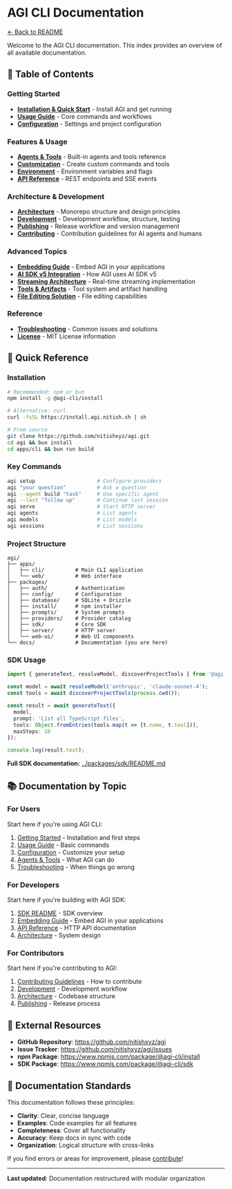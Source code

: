 # AGI CLI Documentation

[← Back to README](../README.md)

Welcome to the AGI CLI documentation. This index provides an overview of all available documentation.

## 📖 Table of Contents

### Getting Started
- **[Installation & Quick Start](getting-started.md)** - Install AGI and get running
- **[Usage Guide](usage.md)** - Core commands and workflows
- **[Configuration](configuration.md)** - Settings and project configuration

### Features & Usage
- **[Agents & Tools](agents-tools.md)** - Built-in agents and tools reference
- **[Customization](customization.md)** - Create custom commands and tools
- **[Environment](environment.md)** - Environment variables and flags
- **[API Reference](api.md)** - REST endpoints and SSE events

### Architecture & Development
- **[Architecture](architecture.md)** - Monorepo structure and design principles
- **[Development](development.md)** - Development workflow, structure, testing
- **[Publishing](publishing.md)** - Release workflow and version management
- **[Contributing](../AGENTS.md)** - Contribution guidelines for AI agents and humans

### Advanced Topics
- **[Embedding Guide](embedding-guide.md)** - Embed AGI in your applications
- **[AI SDK v5 Integration](ai-sdk-v5.md)** - How AGI uses AI SDK v5
- **[Streaming Architecture](streaming-overhaul.md)** - Real-time streaming implementation
- **[Tools & Artifacts](tools-and-artifacts.md)** - Tool system and artifact handling
- **[File Editing Solution](file-editing-solution.md)** - File editing capabilities

### Reference
- **[Troubleshooting](troubleshooting.md)** - Common issues and solutions
- **[License](license.md)** - MIT License information

## 🚀 Quick Reference

### Installation

```bash
# Recommended: npm or bun
npm install -g @agi-cli/install

# Alternative: curl
curl -fsSL https://install.agi.nitish.sh | sh

# From source
git clone https://github.com/nitishxyz/agi.git
cd agi && bun install
cd apps/cli && bun run build
```

### Key Commands

```bash
agi setup                    # Configure providers
agi "your question"          # Ask a question
agi --agent build "task"     # Use specific agent
agi --last "follow up"       # Continue last session
agi serve                    # Start HTTP server
agi agents                   # List agents
agi models                   # List models
agi sessions                 # List sessions
```

### Project Structure

```
agi/
├── apps/
│   ├── cli/          # Main CLI application
│   └── web/          # Web interface
├── packages/
│   ├── auth/         # Authentication
│   ├── config/       # Configuration
│   ├── database/     # SQLite + Drizzle
│   ├── install/      # npm installer
│   ├── prompts/      # System prompts
│   ├── providers/    # Provider catalog
│   ├── sdk/          # Core SDK
│   ├── server/       # HTTP server
│   └── web-ui/       # Web UI components
└── docs/             # Documentation (you are here)
```

### SDK Usage

```typescript
import { generateText, resolveModel, discoverProjectTools } from '@agi-cli/sdk';

const model = await resolveModel('anthropic', 'claude-sonnet-4');
const tools = await discoverProjectTools(process.cwd());

const result = await generateText({
  model,
  prompt: 'List all TypeScript files',
  tools: Object.fromEntries(tools.map(t => [t.name, t.tool])),
  maxSteps: 10
});

console.log(result.text);
```

**Full SDK documentation:** [../packages/sdk/README.md](../packages/sdk/README.md)

## 📚 Documentation by Topic

### For Users

Start here if you're using AGI CLI:

1. [Getting Started](getting-started.md) - Installation and first steps
2. [Usage Guide](usage.md) - Basic commands
3. [Configuration](configuration.md) - Customize your setup
4. [Agents & Tools](agents-tools.md) - What AGI can do
5. [Troubleshooting](troubleshooting.md) - When things go wrong

### For Developers

Start here if you're building with AGI SDK:

1. [SDK README](../packages/sdk/README.md) - SDK overview
2. [Embedding Guide](embedding-guide.md) - Embed AGI in your applications
3. [API Reference](api.md) - HTTP API documentation
4. [Architecture](architecture.md) - System design

### For Contributors

Start here if you're contributing to AGI:

1. [Contributing Guidelines](../AGENTS.md) - How to contribute
2. [Development](development.md) - Development workflow
3. [Architecture](architecture.md) - Codebase structure
4. [Publishing](publishing.md) - Release process

## 🔗 External Resources

- **GitHub Repository**: https://github.com/nitishxyz/agi
- **Issue Tracker**: https://github.com/nitishxyz/agi/issues
- **npm Package**: https://www.npmjs.com/package/@agi-cli/install
- **SDK Package**: https://www.npmjs.com/package/@agi-cli/sdk

## 📝 Documentation Standards

This documentation follows these principles:

- **Clarity**: Clear, concise language
- **Examples**: Code examples for all features
- **Completeness**: Cover all functionality
- **Accuracy**: Keep docs in sync with code
- **Organization**: Logical structure with cross-links

If you find errors or areas for improvement, please [contribute](../AGENTS.md)!

---

**Last updated**: Documentation restructured with modular organization
